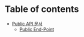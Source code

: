 # Table of contents

* [Public API 문서](README.md)
  * [Public End-Point](public-api/public-end-point.md)
